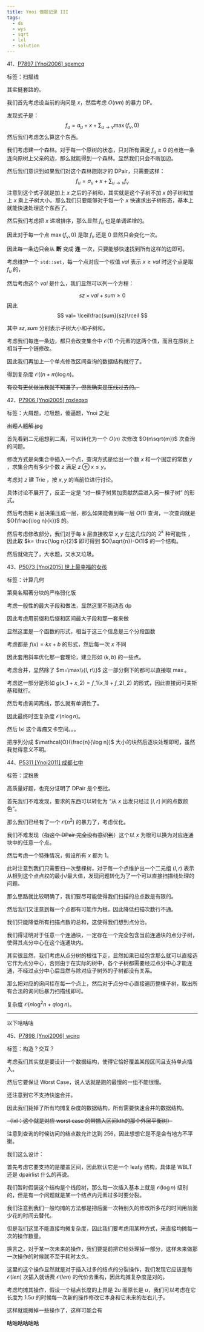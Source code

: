```yaml
---
title: Ynoi 做题记录 III
tags:
  - ds
  - wys
  - sqrt
  - lxl
  - solution
---
```


41、[P7897 [Ynoi2006] spxmcq](https://www.luogu.com.cn/problem/P7897)

标签：扫描线

其实挺套路的。

我们首先考虑设当前的询问是 $x$，然后考虑 $O(nm)$ 的暴力 DP。

发现式子是：
$$
f_u=a_u+x+\sum_{u\to v}\max(f_v, 0)
$$
然后我们考虑怎么算这个东西。

我们考虑建一个森林。对于每一个原树的状态，只对所有满足 $f_u \ge 0$ 的点连一条连向原树上父亲的边，那么就能得到一个森林。显然我们只会不断加边。

然后我们意识到如果我们对这个森林跑刚才的 DPair，只需要这样：
$$
f_u=a_u+x+\sum_{u\to v} f_v
$$
注意到这个式子就是加上 $x$ 之后的子树和，其实就是这个子树不加 $x$ 的子树和加上 $x$ 乘上子树大小。那么我们只要能够对于每一个 $x$ 快速求出子树形态，基本上就能快速处理这个东西了。

然后我们考虑把 $x$ 递增排序，那么显然 $f_u$ 也是单调递增的。

因此对于每一个点 $\max(f_v, 0)$ 是取 $f_v$ 还是 $0$ 显然只会变化一次。

因此每一条边只会从 **断** 变成 **连** 一次，只要能够快速找到所有这样的边即可。

考虑维护一个 `std::set`，每一个点对应一个权值 $val$ 表示 $x\ge val$ 时这个点是取 $f_u$ 的，

然后考虑这个 $val$ 是什么，我们显然可以列一个方程：

$$
sz\times val+sum\ge0
$$
因此
$$
val= \lceil\frac{sum}{sz}\rceil
$$

其中 $sz, sum$ 分别表示子树大小和子树和。

考虑我们每连一条边，都只会改变集合中 $\mathcal{O}(1)$ 个元素的这两个值，而且在原树上相当于一个链修改。

因此我们再加上一个单点修改区间查询的数据结构就行了。

得到复杂度 $\mathcal{O}((n+m)\log n)$。

~~有没有更优做法我就不知道了，但我确实是压线过去的。~~

42、[P7906 [Ynoi2005] rpxleqxq](https://www.luogu.com.cn/problem/P7906)

标签：大屑题，垃圾题，傻逼题，Ynoi 之耻

~~出题人题解.jpg~~

首先看到二元组想到二离，可以转化为一个 $O(n)$ 次修改 $O(n\sqrt{m})$ 次查询的问题。

修改方式是向集合中插入一个点，查询方式是给出一个数 $x$ 和一个固定的常数 $y$ ，求集合内有多少个数 $z$ 满足 $z \oplus x \le y$。

考虑对 $z$ 建 Trie ，按 $x, y$ 的当前位进行讨论。

具体讨论不展开了，反正一定是 “对一棵子树累加贡献然后进入另一棵子树” 的形式。

然后考虑把 $k$ 层决策压成一层，那么如果能做到每一层 $O(1)$ 查询，一次查询就是 $O(\frac{\log n}{k})$ 的。

然后考虑修改部分，我们对于每 $k$ 层直接枚举 $x, y$ 在这几位的的 $2^k$ 种可能性 ，因此取 $k= \frac{\log n}{2}$ 即可得到 $O(\sqrt{n})-O(1)$ 的一个结构。

然后就做完了，大水题，又水又垃圾。

43、[P5073 [Ynoi2015] 世上最幸福的女孩](https://www.luogu.com.cn/problem/P5073)

标签：计算几何

第臭名昭著分块的严格弱化版

考虑一般性的最大子段和做法，显然这里不能动态 dp

因此考虑用前缀和后缀和区间最大子段和那一套来做

显然这里是一个函数的形式，相当于这三个信息是三个分段函数

考虑都是 $f(x)=kx+b$ 的形式，然后每一次 $x$ 不同

因此套用斜率优化那一套理论，建立形如 $(k,b)$ 的一些点。

考虑合并，显然除了 $m=\max\\{l, r\\}$ 这一部分剩下的都可以直接取 $\max$。

考虑这一部分是形如 $g(x\_1+x\_2)=f\_1(x\_1)+f\_2(\_2)$ 的形式，因此直接闵可夫斯基和就行。

然后考虑询问离线，那么就有单调性了。

因此最终时空复杂度 $\mathcal{O}(n\log n)$。

然后 lxl 这个毒瘤又卡空间。。。

把序列分成 $\mathcal{O}(\frac{n}{\log n})$ 大小的块然后逐块处理即可，虽然我觉得意义不明。

44、[P5311 [Ynoi2011] 成都七中](https://www.luogu.com.cn/problem/P5311)

标签：淀粉质

高质量好题，也充分证明了 DPair 是个憨批。

首先我们不难发现，要求的东西可以转化为 “从 $x$ 出发只经过 $[l,r]$ 间的点数颜色”。

那么我们已经有了一个 $\mathcal{O}(n^2)$ 的暴力了，考虑优化。

我们不难发现（~~指这个 DPair 完全没有意识到~~）这个以 $x$ 为根可以换为对应连通块中的任意一个点。

然后考虑一个特殊情况，假设所有 $x$ 都为 $1$。

此时注意到我们只需要扫一次整棵树，对于每一个点维护出一个二元组 $(l, r)$ 表示从根到这个点点权的最小/最大值，发现问题转化为了一个可以直接扫描线处理的问题。

那么思路就比较明确了，我们要尽可能使得我们扫描的总点数是有限的。

然后我们又注意到每一个点都有可能作为根，因此降低扫描次数行不通。

我们只能降低所有扫描点数的总和，这使得我们想到点分治。

我们得证明对于任意一个连通块，一定存在一个完全包含当前连通块的点分子树，使得其点分中心在这个连通块内。

其实很显然，我们考虑从点分树的根往下走，显然如果已经包含那么就可以直接选它作为点分中心，否则由于在实际的树中，各个子树都需要经过点分中心才能连通，不经过点分中心后显然与除对应子树外的子树都没有关系。

那么把对应的询问挂在每一个点上，然后对于点分中心直接遍历整棵子树，取出所有合法的询问后暴力扫描线即可。

复杂度 $\mathcal{O}(n\log^2 n+q\log n)$。

***

以下咕咕咕

45、[P7898 [Ynoi2006] wcirq](https://www.luogu.com.cn/problem/P7898)

标签：构造？交互？

考虑我们其实就是要设计一个数据结构，使得它恰好覆盖某段区间且支持单点插入。

然后它要保证 Worst Case，说人话就是跑的最慢的一组不能很慢。

还注意到它不支持快速合并。

因此我们毙掉了所有均摊复杂度的数据结构，所有需要快速合并的数据结构。

~~（lxl：这个就是对应 worst case 的带插入区间kth的那个外层平衡树）~~

注意到查询的时候访问的结点数允许达到 $256$，因此想想它是不是会有地方不平衡。

我们这么设计：

首先考虑它要支持的是覆盖区间，因此默认它是一个 leafy 结构，具体是 WBLT 还是 dpairlist 什么的再说。

我们暂时假装这个结构是个线段树，那么每一次插入基本上就是 $\mathcal{O}(\log n)$ 级别的，但是有一个问题就是某一个结点内元素过多时要分裂。

我们注意到我们一般均摊的方法都是把后面一次特别久的修改所多花的时间用前面少花的时间去替代。

但是我们这里不能直接均摊复杂度，因此我们要考虑用某种方式，来直接均摊每一次的操作数量。

换言之，对于某一次未来的操作，我们要提前把它给处理掉一部分，这样未来做那一次操作的时候就不至于耗时太久。

这里的这个操作显然就是对于插入过多的结点的分裂操作，我们发现它应该是每 $\mathcal{O}(len)$ 次插入就话费 $\mathcal{O}(len)$ 的代价去重构，因此均摊复杂度是对的。

考虑均摊其操作，假设一个结点长度的上界是 $2u$ 而原长是 $u$，我们可以考虑在它长度为 $1.5u$ 的时候每一次新的操作修改它本身和它未来的左右儿子。

这样就能摊掉一些操作了，这样可能会有

**咕咕咕咕咕咕**
